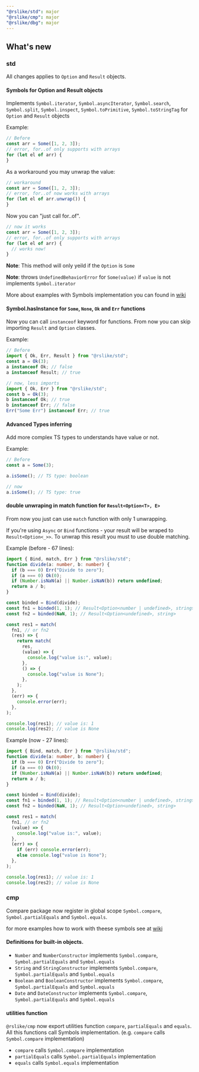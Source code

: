 ```yaml
---
"@rslike/std": major
"@rslike/cmp": major
"@rslike/dbg": major
---
```


## What's new

### std

All changes applies to `Option` and `Result` objects.

#### Symbols for Option and Result objects

Implements `Symbol.iterator`, `Symbol.asyncIterator`, `Symbol.search`, `Symbol.split`, `Symbol.inspect`, `Symbol.toPrimitive`, `Symbol.toStringTag` for `Option` and `Result` objects

Example:

```ts
// Before
const arr = Some([1, 2, 3]);
// error, for..of only supports with arrays
for (let el of arr) {
}
```

As a workaround you may unwrap the value:

```ts
// workaround
const arr = Some([1, 2, 3]);
// error, for..of now works with arrays
for (let el of arr.unwrap()) {
}
```

Now you can "just call for..of".

```ts
// now it works
const arr = Some([1, 2, 3]);
// error, for..of only supports with arrays
for (let el of arr) {
  // works now!
}
```

**Note**: This method will only yeild if the `Option` is `Some`

**Note**: throws `UndefinedBehaviorError` for `Some(value)` if `value` is not implements `Symbol.iterator`

More about examples with Symbols implementation you can found in [wiki](https://github.com/vitalics/rslike/wiki)

#### Symbol.hasInstance for `Some`, `None`, `Ok` and `Err` functions

Now you can call `instanceof` keyword for functions. From now you can skip importing `Result` and `Option` classes.

Example:

```ts
// Before
import { Ok, Err, Result } from "@rslike/std";
const a = Ok(3);
a instanceof Ok; // false
a instanceof Result; // true

// now, less imports
import { Ok, Err } from "@rslike/std";
const b = Ok(3);
b instanceof Ok; // true
b instanceof Err; // false
Err("Some Err") instanceof Err; // true
```

#### Advanced Types inferring

Add more complex TS types to understands have value or not.

Example:

```ts
// Before
const a = Some(3);

a.isSome(); // TS type: boolean

// now
a.isSome(); // TS type: true
```

#### double unwraping in match function for `Result<Option<T>, E>`

From now you just can use `match` function with only 1 unwrapping.

If you're using `Async` or `Bind` functions - your result will be wraped to `Result<Option<_>>`. To unwrap this result you must to use double matching.

Example (before - 67 lines):

```ts
import { Bind, match, Err } from "@rslike/std";
function divide(a: number, b: number) {
  if (b === 0) Err("Divide to zero");
  if (a === 0) Ok(0);
  if (Number.isNaN(a) || Number.isNaN(b)) return undefined;
  return a / b;
}

const binded = Bind(divide);
const fn1 = binded(1, 1); // Result<Option<number | undefined>, string>
const fn2 = binded(NaN, 1); // Result<Option<undefined>, string>

const res1 = match(
  fn1, // or fn2
  (res) => {
    return match(
      res,
      (value) => {
        console.log("value is:", value);
      },
      () => {
        console.log("value is None");
      },
    );
  },
  (err) => {
    console.error(err);
  },
);

console.log(res1); // value is: 1
console.log(res2); // value is None
```

Example (now - 27 lines):

```ts
import { Bind, match, Err } from "@rslike/std";
function divide(a: number, b: number) {
  if (b === 0) Err("Divide to zero");
  if (a === 0) Ok(0);
  if (Number.isNaN(a) || Number.isNaN(b)) return undefined;
  return a / b;
}

const binded = Bind(divide);
const fn1 = binded(1, 1); // Result<Option<number | undefined>, string>
const fn2 = binded(NaN, 1); // Result<Option<undefined>, string>

const res1 = match(
  fn1, // or fn2
  (value) => {
    console.log("value is:", value);
  },
  (err) => {
    if (err) console.error(err);
    else console.log("value is None");
  },
);

console.log(res1); // value is: 1
console.log(res2); // value is None
```

### cmp

Compare package now register in global scope `Symbol.compare`, `Symbol.partialEquals` and `Symbol.equals`.

for more examples how to work with theese symbols see at [wiki](https://github.com/vitalics/rslike/wiki)

#### Definitions for built-in objects.

- `Number` and `NumberConstructor` implements `Symbol.compare`, `Symbol.partialEquals` and `Symbol.equals`
- `String` and `StringConstructor` implements `Symbol.compare`, `Symbol.partialEquals` and `Symbol.equals`
- `Boolean` and `BooleanConstructor` implements `Symbol.compare`, `Symbol.partialEquals` and `Symbol.equals`
- `Date` and `DateConstructor` implements `Symbol.compare`, `Symbol.partialEquals` and `Symbol.equals`

#### utilities function

`@rslike/cmp` now export utilities function `compare`, `partialEquals` and `equals`. All this functions call Symbols implementation. (e.g. `compare` calls `Symbol.compare` implementation)

- `compare` calls `Symbol.compare` implementation
- `partialEquals` calls `Symbol.partialEquals` implementation
- `equals` calls `Symbol.equals` implementation
